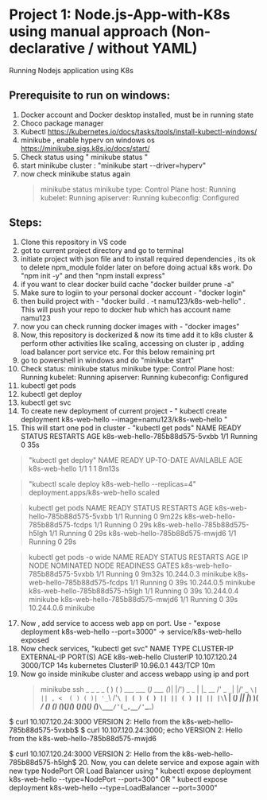 # Project 1: Node.js-App-with-K8s using manual approach (Non-declarative / without YAML)
Running Nodejs application using K8s

## Prerequisite to run on windows:
1. Docker account and Docker desktop installed, must be in running state
2. Choco package manager
3. Kubectl https://kubernetes.io/docs/tasks/tools/install-kubectl-windows/
4. minikube , enable hyperv on windows os https://minikube.sigs.k8s.io/docs/start/
5. Check status using " minikube status "
6. start minikube cluster : "minikube start --driver=hyperv"
7. now check minikube status again
     > minikube status
        minikube
        type: Control Plane
        host: Running
        kubelet: Running
        apiserver: Running
        kubeconfig: Configured
## Steps:
1. Clone this repository in VS code
2. got to current project directory and go to terminal
3. initiate project with json file and  to install required dependencies , its ok to delete npm_module folder later on before doing actual k8s work. Do "npm init -y" and then "npm install express"
4. if you want to clear docker build cache "docker builder prune -a"
5. Make sure to logiin to your personal docker account - "docker login"
6. then build project with - "docker build . -t namu123/k8s-web-hello" . This will push your repo to docker hub which has account name namu123
7. now you can check running docker images with - "docker images"
8. Now, this repository is dockerized & now its time add it to k8s cluster & perform other activities like scaling, accessing on cluster ip , adding load balancer port service etc. For this below remaining prt
9. go to powershell in windows  and do "minikube start"
10. Check status:  minikube status
                    minikube
                    type: Control Plane
                    host: Running
                    kubelet: Running
                    apiserver: Running
                    kubeconfig: Configured
11. kubectl get pods
12. kubectl get deploy
13. kubectl get svc
14. To create new deployment of current project - " kubectl create deployment k8s-web-hello --image=namu123/k8s-web-hello "
15. This will start one pod in cluster -  "kubectl get pods"
NAME                             READY   STATUS    RESTARTS   AGE
k8s-web-hello-785b88d575-5vxbb   1/1     Running   0          35s

>"kubectl get deploy"
NAME            READY   UP-TO-DATE   AVAILABLE   AGE
k8s-web-hello   1/1     1            1           8m13s

> "kubectl scale deploy k8s-web-hello --replicas=4"
deployment.apps/k8s-web-hello scaled

>   kubectl get pods
NAME                             READY   STATUS    RESTARTS   AGE
k8s-web-hello-785b88d575-5vxbb   1/1     Running   0          9m22s
k8s-web-hello-785b88d575-fcdps   1/1     Running   0          29s
k8s-web-hello-785b88d575-h5lgh   1/1     Running   0          29s
k8s-web-hello-785b88d575-mwjd6   1/1     Running   0          29s

>  kubectl get pods -o wide
NAME                             READY   STATUS    RESTARTS   AGE     IP           NODE       NOMINATED NODE   READINESS GATES
k8s-web-hello-785b88d575-5vxbb   1/1     Running   0          9m32s   10.244.0.3   minikube   <none>           <none>
k8s-web-hello-785b88d575-fcdps   1/1     Running   0          39s     10.244.0.5   minikube   <none>           <none>
k8s-web-hello-785b88d575-h5lgh   1/1     Running   0          39s     10.244.0.4   minikube   <none>           <none>
k8s-web-hello-785b88d575-mwjd6   1/1     Running   0          39s     10.244.0.6   minikube   <none>           <none>

17. Now , add service to access web app on port. Use - "expose deployment k8s-web-hello --port=3000"
     -> service/k8s-web-hello exposed
18. Now check services,  "kubectl get svc"
NAME            TYPE        CLUSTER-IP      EXTERNAL-IP   PORT(S)    AGE
k8s-web-hello   ClusterIP   10.107.120.24   <none>        3000/TCP   14s
kubernetes      ClusterIP   10.96.0.1       <none>        443/TCP    10m
19. Now go inside minikube cluster and access webapp using ip and port
    > minikube ssh
                         _             _
            _         _ ( )           ( )
  ___ ___  (_)  ___  (_)| |/')  _   _ | |_      __
/' _ ` _ `\| |/' _ `\| || , <  ( ) ( )| '_`\  /'__`\
| ( ) ( ) || || ( ) || || |\`\ | (_) || |_) )(  ___/
(_) (_) (_)(_)(_) (_)(_)(_) (_)`\___/'(_,__/'`\____)

$ curl 10.107.120.24:3000
VERSION 2: Hello from the k8s-web-hello-785b88d575-5vxbb$
$ curl 10.107.120.24:3000; echo
VERSION 2: Hello from the k8s-web-hello-785b88d575-mwjd6

$ curl 10.107.120.24:3000
VERSION 2: Hello from the k8s-web-hello-785b88d575-h5lgh$
20. Now, you can delete service and expose again with new type NodePort OR Load Balancer using " kubectl expose deployment k8s-web-hello --type=NodePort --port=300" OR " kubectl expose deployment k8s-web-hello --type=LoadBalancer --port=3000"

